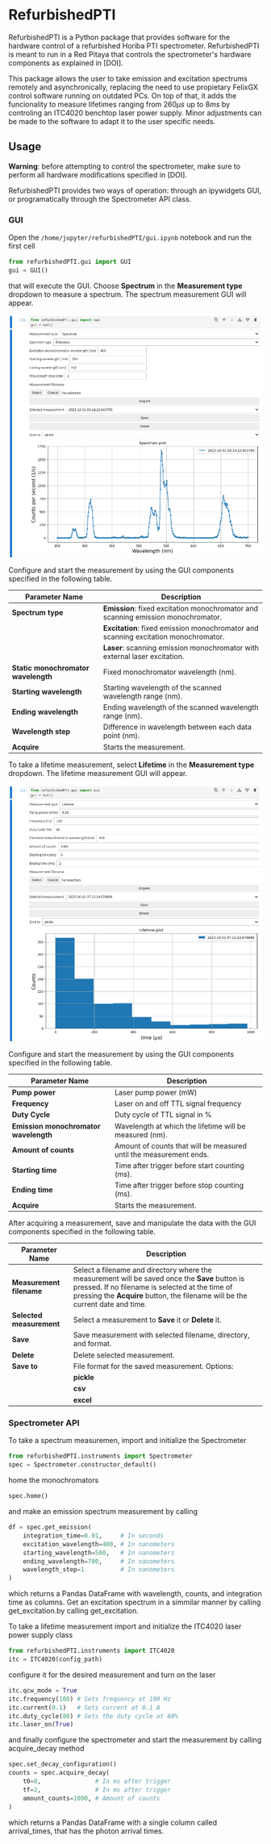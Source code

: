 # RefurbishedPTI

RefurbishedPTI is a Python package that provides software for the hardware control of a refurbished Horiba PTI spectrometer.
RefurbishedPTI is meant to run in a Red Pitaya that controls the spectrometer's hardware components as explained in [DOI].

This package allows the user to take emission and excitation spectrums remotely and asynchronically, replacing the need to use propietary FelixGX control software running on outdated PCs.
On top of that, it adds the funcionality to measure lifetimes ranging from $260 \mu s$  up to $8 ms$ by controling an ITC4020 benchtop laser power supply.
Minor adjustments can be made to the software to adapt it to the user specific needs.

## Usage

**Warning**: before attempting to control the spectrometer, make sure to perform all hardware modifications specified in [DOI].

RefurbishedPTI provides two ways of operation: through an ipywidgets GUI, or programatically through the Spectrometer API class.

### GUI

Open the ```/home/jupyter/refurbishedPTI/gui.ipynb``` notebook and run the first cell

```python
from refurbishedPTI.gui import GUI
gui = GUI()
```

that will execute the GUI. 
Choose **Spectrum** in the **Measurement type** dropdown to measure a spectrum. 
The spectrum measurement GUI will appear.

![Spectrum GUI](images/spectrum_gui.png)

Configure and start the measurement by using the GUI components specified in the following table.

| Parameter Name                    | Description                                                                                                                                                     |
|-----------------------------------|-----------------------------------------------------------------------------------------------------------------------------------------------------------------|
| **Spectrum type**                 | **Emission**: fixed excitation monochromator and scanning emission monochromator.                                                                                |
|                                   | **Excitation**: fixed emission monochromator and scanning excitation monochromator.                                                                              |
|                                   | **Laser**: scanning emission monochromator with external laser excitation.                                                                                       |
| **Static monochromator wavelength** | Fixed monochromator wavelength (nm).                                                                                                                            |
| **Starting wavelength**           | Starting wavelength of the scanned wavelength range (nm).                                                                                                        |
| **Ending wavelength**             | Ending wavelength of the scanned wavelength range (nm).                                                                                                          |
| **Wavelength step**               | Difference in wavelength between each data point (nm).                                                                                                           |
| **Acquire**                       | Starts the measurement.                                                                                                                                          |


To take a lifetime measurement, select **Lifetime** in the **Measurement type** dropdown.
The lifetime measurement GUI will appear.

![Lifetime GUI](images/lifetime_gui.png)

Configure and start the measurement by using the GUI components specified in the following table.

| Parameter Name                        | Description                                                    |
|---------------------------------------|----------------------------------------------------------------|
| **Pump power**                        | Laser pump power (mW)                                          |
| **Frequency**                         | Laser on and off TTL signal frequency                          |
| **Duty Cycle**                        | Duty cycle of TTL signal in %                                   |
| **Emission monochromator wavelength** | Wavelength at which the lifetime will be measured (nm).        |
| **Amount of counts**                  | Amount of counts that will be measured until the measurement ends.|
| **Starting time**                     | Time after trigger before start counting (ms).                 |
| **Ending time**                       | Time after trigger before stop counting (ms).                  |
| **Acquire**                           | Starts the measurement.                                        |


After acquiring a measurement, save and manipulate the data with the GUI components specified in the following table.

| Parameter Name          | Description                                                                                                                                                                                                                           |
|-------------------------|---------------------------------------------------------------------------------------------------------------------------------------------------------------------------------------------------------------------------------------|
| **Measurement filename**| Select a filename and directory where the measurement will be saved once the **Save** button is pressed. If no filename is selected at the time of pressing the **Acquire** button, the filename will be the current date and time.   |
| **Selected measurement**| Select a measurement to **Save** it or **Delete** it.                                                                                                                                                                                 |
| **Save**                | Save measurement with selected filename, directory, and format.                                                                                                                                                                       |
| **Delete**              | Delete selected measurement.                                                                                                                                                                                                          |
| **Save to**             | File format for the saved measurement. Options:                                                                                                                                                                                       |
|                         | **pickle**                                                                                                                                                                                                                            |
|                         | **csv**                                                                                                                                                                                                                               |
|                         | **excel**                                                                                                                                                                                                                             |

### Spectrometer API

To take a spectrum measuremen, import and initialize the Spectrometer

```python
from refurbishedPTI.instruments import Spectrometer
spec = Spectrometer.constructor_default()
```

home the monochromators

```python
spec.home()
```

and make an emission spectrum measurement by calling

```python
df = spec.get_emission(
    integration_time=0.01,     # In seconds
    excitation_wavelength=400, # In nanometers
    starting_wavelength=500,   # In nanometers
    ending_wavelength=700,     # In nanometers
    wavelength_step=1          # In nanometers
)
```

which returns a Pandas DataFrame with wavelength, counts, and integration time as columns.
Get an excitation spectrum in a simmilar manner by calling get_excitation.by calling get_excitation.

To take a lifetime measurement import and initialize the ITC4020 laser power supply class

```python
from refurbishedPTI.instruments import ITC4020
itc = ITC4020(config_path)
```

configure it for the desired measurement and turn on the laser

```python
itc.qcw_mode = True
itc.frequency(100) # Sets frequency at 100 Hz
itc.current(0.1)   # Sets current at 0.1 A
itc.duty_cycle(80) # Sets the duty cycle at 80%
itc.laser_on(True)
```

and finally configure the spectrometer and start the measurement by calling acquire_decay method

```python
spec.set_decay_configuration()
counts = spec.acquire_decay(
    t0=0,               # In ms after trigger
    tf=2,               # In ms after trigger
    amount_counts=1000, # Amount of counts
)
```

which returns a Pandas DataFrame with a single column called arrival_times, that has the photon arrival times.
